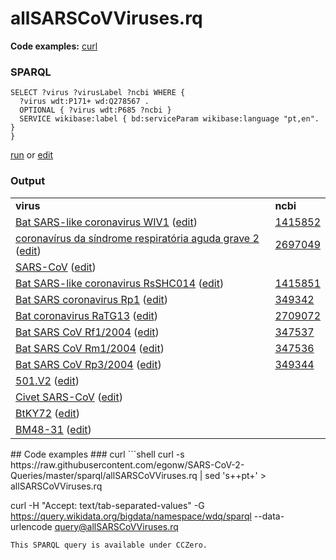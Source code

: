 # allSARSCoVViruses.rq
**Code examples:** [curl](#curl)
### SPARQL
```sparql
SELECT ?virus ?virusLabel ?ncbi WHERE {
  ?virus wdt:P171+ wd:Q278567 .
  OPTIONAL { ?virus wdt:P685 ?ncbi }
  SERVICE wikibase:label { bd:serviceParam wikibase:language "pt,en". }
}
```
[run](https://query.wikidata.org/embed.html#SELECT%20%3Fvirus%20%3FvirusLabel%20%3Fncbi%20WHERE%20%7B%0A%20%20%3Fvirus%20wdt%3AP171%2B%20wd%3AQ278567%20.%0A%20%20OPTIONAL%20%7B%20%3Fvirus%20wdt%3AP685%20%3Fncbi%20%7D%0A%20%20SERVICE%20wikibase%3Alabel%20%7B%20bd%3AserviceParam%20wikibase%3Alanguage%20%22pt%2Cen%22.%20%7D%0A%7D%0A) or [edit](https://query.wikidata.org/#SELECT%20%3Fvirus%20%3FvirusLabel%20%3Fncbi%20WHERE%20%7B%0A%20%20%3Fvirus%20wdt%3AP171%2B%20wd%3AQ278567%20.%0A%20%20OPTIONAL%20%7B%20%3Fvirus%20wdt%3AP685%20%3Fncbi%20%7D%0A%20%20SERVICE%20wikibase%3Alabel%20%7B%20bd%3AserviceParam%20wikibase%3Alanguage%20%22pt%2Cen%22.%20%7D%0A%7D%0A)


### Output
<table>
  <tr>
    <td><b>virus</b></td>
    <td><b>ncbi</b></td>
  </tr>
  <tr>
    <td><a href="https://scholia.toolforge.org/Q16000326">Bat SARS-like coronavirus WIV1</a> (<a href="http://www.wikidata.org/entity/Q16000326">edit</a>)</td>
    <td><a href="https://www.ncbi.nlm.nih.gov/taxonomy/1415852">1415852</a></td>
  </tr>
  <tr>
    <td><a href="https://scholia.toolforge.org/Q82069695">coronavírus da síndrome respiratória aguda grave 2</a> (<a href="http://www.wikidata.org/entity/Q82069695">edit</a>)</td>
    <td><a href="https://www.ncbi.nlm.nih.gov/taxonomy/2697049">2697049</a></td>
  </tr>
  <tr>
    <td><a href="https://scholia.toolforge.org/Q85438966">SARS-CoV</a> (<a href="http://www.wikidata.org/entity/Q85438966">edit</a>)</td>
    <td></td>
  </tr>
  <tr>
    <td><a href="https://scholia.toolforge.org/Q85939995">Bat SARS-like coronavirus RsSHC014</a> (<a href="http://www.wikidata.org/entity/Q85939995">edit</a>)</td>
    <td><a href="https://www.ncbi.nlm.nih.gov/taxonomy/1415851">1415851</a></td>
  </tr>
  <tr>
    <td><a href="https://scholia.toolforge.org/Q88162038">Bat SARS coronavirus Rp1</a> (<a href="http://www.wikidata.org/entity/Q88162038">edit</a>)</td>
    <td><a href="https://www.ncbi.nlm.nih.gov/taxonomy/349342">349342</a></td>
  </tr>
  <tr>
    <td><a href="https://scholia.toolforge.org/Q91561236">Bat coronavirus RaTG13</a> (<a href="http://www.wikidata.org/entity/Q91561236">edit</a>)</td>
    <td><a href="https://www.ncbi.nlm.nih.gov/taxonomy/2709072">2709072</a></td>
  </tr>
  <tr>
    <td><a href="https://scholia.toolforge.org/Q97709258">Bat SARS CoV Rf1/2004</a> (<a href="http://www.wikidata.org/entity/Q97709258">edit</a>)</td>
    <td><a href="https://www.ncbi.nlm.nih.gov/taxonomy/347537">347537</a></td>
  </tr>
  <tr>
    <td><a href="https://scholia.toolforge.org/Q97709416">Bat SARS CoV Rm1/2004</a> (<a href="http://www.wikidata.org/entity/Q97709416">edit</a>)</td>
    <td><a href="https://www.ncbi.nlm.nih.gov/taxonomy/347536">347536</a></td>
  </tr>
  <tr>
    <td><a href="https://scholia.toolforge.org/Q97709493">Bat SARS CoV Rp3/2004</a> (<a href="http://www.wikidata.org/entity/Q97709493">edit</a>)</td>
    <td><a href="https://www.ncbi.nlm.nih.gov/taxonomy/349344">349344</a></td>
  </tr>
  <tr>
    <td><a href="https://scholia.toolforge.org/Q104400171">501.V2</a> (<a href="http://www.wikidata.org/entity/Q104400171">edit</a>)</td>
    <td></td>
  </tr>
  <tr>
    <td><a href="https://scholia.toolforge.org/Q105221659">Civet SARS-CoV</a> (<a href="http://www.wikidata.org/entity/Q105221659">edit</a>)</td>
    <td></td>
  </tr>
  <tr>
    <td><a href="https://scholia.toolforge.org/Q105759618">BtKY72</a> (<a href="http://www.wikidata.org/entity/Q105759618">edit</a>)</td>
    <td></td>
  </tr>
  <tr>
    <td><a href="https://scholia.toolforge.org/Q105759623">BM48-31</a> (<a href="http://www.wikidata.org/entity/Q105759623">edit</a>)</td>
    <td></td>
  </tr>
</table>
## Code examples
### curl
```shell
curl -s https://raw.githubusercontent.com/egonw/SARS-CoV-2-Queries/master/sparql/allSARSCoVViruses.rq | sed 's+<lang/>+pt+' > allSARSCoVViruses.rq

curl -H "Accept: text/tab-separated-values" -G https://query.wikidata.org/bigdata/namespace/wdq/sparql --data-urlencode query@allSARSCoVViruses.rq
```
This SPARQL query is available under CCZero.
